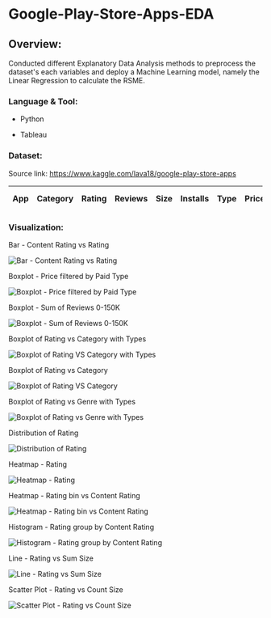 # Google-Play-Store-Apps-EDA


## Overview:

Conducted different Explanatory Data Analysis methods to preprocess the dataset's each variables and deploy a Machine Learning model, namely the Linear Regression to calculate the RSME.

### Language & Tool: 

- Python

- Tableau

### Dataset:

Source link: https://www.kaggle.com/lava18/google-play-store-apps

| App | Category | Rating | Reviews | Size | Installs | Type | Price | Content Rating | Genres | Last Updated | Current Ver | Android Ver |
|-|-|-|-|-|-|-|-|-|-|-|-|-|


### Visualization:

Bar - Content Rating vs Rating

![Bar - Content Rating vs Rating](https://user-images.githubusercontent.com/70437668/138580405-822d5c2a-e78b-44e3-98ea-39509813ed25.jpg)

Boxplot - Price filtered by Paid Type

![Boxplot - Price filtered by Paid Type](https://user-images.githubusercontent.com/70437668/138580421-2cdabed7-1a5a-483c-be53-5657fe9dd450.jpg)

Boxplot - Sum of Reviews 0-150K

![Boxplot - Sum of Reviews 0-150K](https://user-images.githubusercontent.com/70437668/138580425-ee5f67f9-79a6-42e2-b8fe-277417c073d8.jpg)

Boxplot of Rating vs Category with Types

![Boxplot of Rating VS Category with Types](https://user-images.githubusercontent.com/70437668/138580430-85d3d1c4-5023-4448-9996-f2b30d6bbe04.jpg)

Boxplot of Rating vs Category

![Boxplot of Rating VS Category](https://user-images.githubusercontent.com/70437668/138580434-662d9c9e-71f6-452b-a675-61017f4cc3b7.jpg)

Boxplot of Rating vs Genre with Types 

![Boxplot of Rating vs Genre with Types ](https://user-images.githubusercontent.com/70437668/138580437-123cd379-833c-4290-b919-e2bdbd135eac.jpg)

Distribution of Rating

![Distribution of Rating](https://user-images.githubusercontent.com/70437668/138580440-bfbd0a42-f058-416a-af14-03329b8bca3b.jpg)

Heatmap - Rating  

![Heatmap - Rating  ](https://user-images.githubusercontent.com/70437668/138580444-24d35f17-2ba0-47f8-bf3b-4256100a7574.jpg)

Heatmap - Rating bin vs Content Rating

![Heatmap - Rating bin vs Content Rating](https://user-images.githubusercontent.com/70437668/138580450-407bf428-9891-4a55-8343-701fea36d4fd.jpg)

Histogram - Rating group by Content Rating

![Histogram - Rating group by Content Rating](https://user-images.githubusercontent.com/70437668/138580454-e5c399c3-5e06-4e34-8e68-047d847291e8.jpg)

Line - Rating vs Sum Size

![Line - Rating vs Sum Size](https://user-images.githubusercontent.com/70437668/138580458-06e37b8d-3010-4867-999e-8e196eb67290.jpg)

Scatter Plot - Rating vs Count Size

![Scatter Plot - Rating vs Count Size](https://user-images.githubusercontent.com/70437668/138580462-52f1d9db-9adb-4998-a7cf-7a27e5011d88.jpg)

